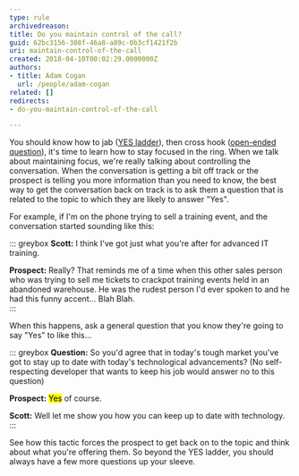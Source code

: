 ```yaml
---
type: rule
archivedreason: 
title: Do you maintain control of the call?
guid: 62bc3156-308f-46a8-a89c-0b3cf1421f2b
uri: maintain-control-of-the-call
created: 2018-04-10T00:02:29.0000000Z
authors:
- title: Adam Cogan
  url: /people/adam-cogan
related: []
redirects:
- do-you-maintain-control-of-the-call

---
```


You should know how to jab ([YES ladder](/build-a-yes-ladder-to-your-outbound-script)), then cross hook ([open-ended question](/ask-open-ended-questions)), it's time to learn how to stay focused in the ring. When we talk about maintaining focus, we're really talking about controlling the conversation. When the conversation is getting a bit off track or the prospect is telling you more information than you need to know, the best way to get the conversation back on track is to ask them a question that is related to the topic to which they are likely to answer "Yes".

For example, if I'm on the phone trying to sell a training event, and the conversation started sounding like this:

<!--endintro-->

::: greybox
**Scott:** I think I've got just what you're after for advanced IT training.  
 
**Prospect:** Really? That reminds me of a time when this other sales person who was trying to sell me tickets to crackpot training events held in an abandoned warehouse. He was the rudest person I'd ever spoken to and he had this funny accent... Blah Blah.  
:::

When this happens, ask a general question that you know they're going to say "Yes" to like this...

::: greybox
**Question:** So you'd agree that in today's tough market you've got to stay up to date with today's technological advancements? (No self-respecting developer that wants to keep his job would answer no to this question)
 
**Prospect:** <mark>Yes</mark> of course.

**Scott:** Well let me show you how you can keep up to date with technology.
:::

See how this tactic forces the prospect to get back on to the topic and think about what you're offering them. So beyond the YES ladder, you should always have a few more questions up your sleeve.
